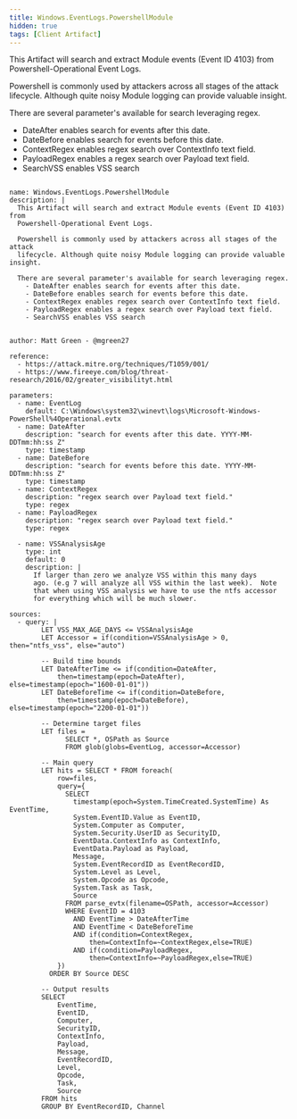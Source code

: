 ```yaml
---
title: Windows.EventLogs.PowershellModule
hidden: true
tags: [Client Artifact]
---
```


This Artifact will search and extract Module events (Event ID 4103) from
Powershell-Operational Event Logs.

Powershell is commonly used by attackers across all stages of the attack
lifecycle. Although quite noisy Module logging can provide valuable insight.

There are several parameter's available for search leveraging regex.
  - DateAfter enables search for events after this date.
  - DateBefore enables search for events before this date.
  - ContextRegex enables regex search over ContextInfo text field.
  - PayloadRegex enables a regex search over Payload text field.
  - SearchVSS enables VSS search


<pre><code class="language-yaml">
name: Windows.EventLogs.PowershellModule
description: |
  This Artifact will search and extract Module events (Event ID 4103) from
  Powershell-Operational Event Logs.

  Powershell is commonly used by attackers across all stages of the attack
  lifecycle. Although quite noisy Module logging can provide valuable insight.

  There are several parameter's available for search leveraging regex.
    - DateAfter enables search for events after this date.
    - DateBefore enables search for events before this date.
    - ContextRegex enables regex search over ContextInfo text field.
    - PayloadRegex enables a regex search over Payload text field.
    - SearchVSS enables VSS search


author: Matt Green - @mgreen27

reference:
  - https://attack.mitre.org/techniques/T1059/001/
  - https://www.fireeye.com/blog/threat-research/2016/02/greater_visibilityt.html

parameters:
  - name: EventLog
    default: C:\Windows\system32\winevt\logs\Microsoft-Windows-PowerShell%4Operational.evtx
  - name: DateAfter
    description: "search for events after this date. YYYY-MM-DDTmm:hh:ss Z"
    type: timestamp
  - name: DateBefore
    description: "search for events before this date. YYYY-MM-DDTmm:hh:ss Z"
    type: timestamp
  - name: ContextRegex
    description: "regex search over Payload text field."
    type: regex
  - name: PayloadRegex
    description: "regex search over Payload text field."
    type: regex

  - name: VSSAnalysisAge
    type: int
    default: 0
    description: |
      If larger than zero we analyze VSS within this many days
      ago. (e.g 7 will analyze all VSS within the last week).  Note
      that when using VSS analysis we have to use the ntfs accessor
      for everything which will be much slower.

sources:
  - query: |
        LET VSS_MAX_AGE_DAYS &lt;= VSSAnalysisAge
        LET Accessor = if(condition=VSSAnalysisAge &gt; 0, then="ntfs_vss", else="auto")

        -- Build time bounds
        LET DateAfterTime &lt;= if(condition=DateAfter,
            then=timestamp(epoch=DateAfter), else=timestamp(epoch="1600-01-01"))
        LET DateBeforeTime &lt;= if(condition=DateBefore,
            then=timestamp(epoch=DateBefore), else=timestamp(epoch="2200-01-01"))

        -- Determine target files
        LET files =
              SELECT *, OSPath as Source
              FROM glob(globs=EventLog, accessor=Accessor)

        -- Main query
        LET hits = SELECT * FROM foreach(
            row=files,
            query={
              SELECT
                timestamp(epoch=System.TimeCreated.SystemTime) As EventTime,
                System.EventID.Value as EventID,
                System.Computer as Computer,
                System.Security.UserID as SecurityID,
                EventData.ContextInfo as ContextInfo,
                EventData.Payload as Payload,
                Message,
                System.EventRecordID as EventRecordID,
                System.Level as Level,
                System.Opcode as Opcode,
                System.Task as Task,
                Source
              FROM parse_evtx(filename=OSPath, accessor=Accessor)
              WHERE EventID = 4103
                AND EventTime &gt; DateAfterTime
                AND EventTime &lt; DateBeforeTime
                AND if(condition=ContextRegex,
                    then=ContextInfo=~ContextRegex,else=TRUE)
                AND if(condition=PayloadRegex,
                    then=ContextInfo=~PayloadRegex,else=TRUE)
            })
          ORDER BY Source DESC

        -- Output results
        SELECT
            EventTime,
            EventID,
            Computer,
            SecurityID,
            ContextInfo,
            Payload,
            Message,
            EventRecordID,
            Level,
            Opcode,
            Task,
            Source
        FROM hits
        GROUP BY EventRecordID, Channel

</code></pre>

